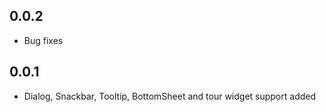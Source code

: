 ## 0.0.2

- Bug fixes

## 0.0.1

- Dialog, Snackbar, Tooltip, BottomSheet and tour widget support added
